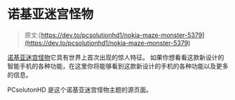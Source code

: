# 诺基亚迷宫怪物

> 原文:[https://dev.to/pcsolutionhd1/nokia-maze-monster-5379](https://dev.to/pcsolutionhd1/nokia-maze-monster-5379)

[诺基亚迷宫怪物](https://pcsolutionhd.com/nokia-maze-monster/)它具有世界上首次出现的惊人特征。
如果你想看看这款新设计的智能手机的各种功能，在这里你将能够看到这款新设计的手机的各种功能以及更多的信息。

PCsolutonHD 是这个诺基亚迷宫怪物主题的源页面。